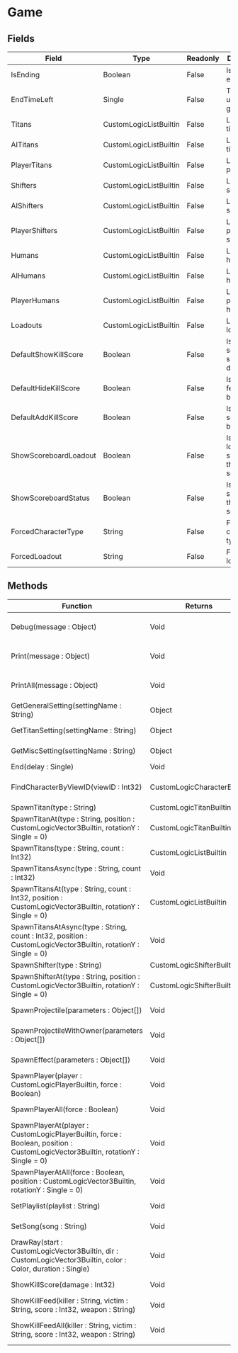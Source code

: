 # Game
## Fields
|Field|Type|Readonly|Description|
|---|---|---|---|
|IsEnding|Boolean|False|Is the game ending?|
|EndTimeLeft|Single|False|Time left until the game ends|
|Titans|CustomLogicListBuiltin|False|List of all titans|
|AITitans|CustomLogicListBuiltin|False|List of all AI titans|
|PlayerTitans|CustomLogicListBuiltin|False|List of all player titans|
|Shifters|CustomLogicListBuiltin|False|List of all shifters|
|AIShifters|CustomLogicListBuiltin|False|List of all AI shifters|
|PlayerShifters|CustomLogicListBuiltin|False|List of all player shifters|
|Humans|CustomLogicListBuiltin|False|List of all humans|
|AIHumans|CustomLogicListBuiltin|False|List of all AI humans|
|PlayerHumans|CustomLogicListBuiltin|False|List of all player humans|
|Loadouts|CustomLogicListBuiltin|False|List of all loadouts|
|DefaultShowKillScore|Boolean|False|Is the kill score shown by default?|
|DefaultHideKillScore|Boolean|False|Is the kill feed shown by default?|
|DefaultAddKillScore|Boolean|False|Is the kill score added by default?|
|ShowScoreboardLoadout|Boolean|False|Is the loadout shown in the scoreboard?|
|ShowScoreboardStatus|Boolean|False|Is the status shown in the scoreboard?|
|ForcedCharacterType|String|False|Forced character type|
|ForcedLoadout|String|False|Forced loadout|
## Methods
|Function|Returns|Description|
|---|---|---|
|Debug(message : Object)|Void|Print a debug statement to the console|
|Print(message : Object)|Void|Print a message to the chat|
|PrintAll(message : Object)|Void|Print a message to all players|
|GetGeneralSetting(settingName : String)|Object|Get a general setting|
|GetTitanSetting(settingName : String)|Object|Get a titan setting|
|GetMiscSetting(settingName : String)|Object|Get a misc setting|
|End(delay : Single)|Void|End the game|
|FindCharacterByViewID(viewID : Int32)|CustomLogicCharacterBuiltin|Find a character by view ID|
|SpawnTitan(type : String)|CustomLogicTitanBuiltin|Spawn a titan|
|SpawnTitanAt(type : String, position : CustomLogicVector3Builtin, rotationY : Single = 0)|CustomLogicTitanBuiltin|Spawn a titan at a position|
|SpawnTitans(type : String, count : Int32)|CustomLogicListBuiltin|Spawn titans|
|SpawnTitansAsync(type : String, count : Int32)|Void|Spawn titans asynchronously|
|SpawnTitansAt(type : String, count : Int32, position : CustomLogicVector3Builtin, rotationY : Single = 0)|CustomLogicListBuiltin|Spawn titans at a position|
|SpawnTitansAtAsync(type : String, count : Int32, position : CustomLogicVector3Builtin, rotationY : Single = 0)|Void|Spawn titans at a position asynchronously|
|SpawnShifter(type : String)|CustomLogicShifterBuiltin|Spawn a shifter|
|SpawnShifterAt(type : String, position : CustomLogicVector3Builtin, rotationY : Single = 0)|CustomLogicShifterBuiltin|Spawn a shifter at a position|
|SpawnProjectile(parameters : Object[])|Void|Spawn a projectile|
|SpawnProjectileWithOwner(parameters : Object[])|Void|Spawn a projectile with an owner|
|SpawnEffect(parameters : Object[])|Void|Spawn an effect|
|SpawnPlayer(player : CustomLogicPlayerBuiltin, force : Boolean)|Void|Spawn a player|
|SpawnPlayerAll(force : Boolean)|Void|Spawn a player for all players|
|SpawnPlayerAt(player : CustomLogicPlayerBuiltin, force : Boolean, position : CustomLogicVector3Builtin, rotationY : Single = 0)|Void|Spawn a player at a position|
|SpawnPlayerAtAll(force : Boolean, position : CustomLogicVector3Builtin, rotationY : Single = 0)|Void|Spawn a player at a position for all players|
|SetPlaylist(playlist : String)|Void|Set the music playlist|
|SetSong(song : String)|Void|Set the music song|
|DrawRay(start : CustomLogicVector3Builtin, dir : CustomLogicVector3Builtin, color : Color, duration : Single)|Void|Draw a ray|
|ShowKillScore(damage : Int32)|Void|Show the kill score|
|ShowKillFeed(killer : String, victim : String, score : Int32, weapon : String)|Void|Show the kill feed|
|ShowKillFeedAll(killer : String, victim : String, score : Int32, weapon : String)|Void|Show the kill feed for all players|
